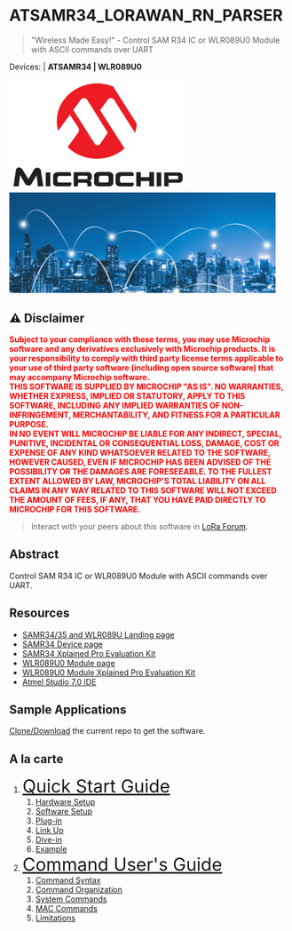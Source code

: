 # ATSAMR34_LORAWAN_RN_PARSER
> "Wireless Made Easy!" - Control SAM R34 IC or WLR089U0 Module with ASCII commands over UART

Devices: | **ATSAMR34 | WLR089U0**

<!-- [![Latest release](https://img.shields.io/github/v/release/MicrochipTech/ATSAMR34_LORAWAN_RN_PARSER?include_prereleases&sort=semver&style=for-the-badge)](https://github.com/MicrochipTech/ATSAMR34_LORAWAN_RN_PARSER/releases/latest)
[![Latest release date](https://img.shields.io/github/release-date/MicrochipTech/ATSAMR34_LORAWAN_RN_PARSER?style=for-the-badge)](https://github.com/MicrochipTech/ATSAMR34_LORAWAN_RN_PARSER/releases/latest)
-->

<p align="left">
<a href="https://www.microchip.com" target="_blank">
<img src="resources/media/Microchip_logo.png" width=320></a>
<a href="https://www.microchip.com/samr34" target="_blank">
<img src="resources/media/samr34.png" width=480></a>
</p>

## ⚠ Disclaimer

<p><span style="color:red"><b>
Subject to your compliance with these terms, you may use Microchip software and any derivatives exclusively with Microchip products. It is your responsibility to comply with third party license terms applicable to your use of third party software (including open source software) that may accompany Microchip software.<br>
THIS SOFTWARE IS SUPPLIED BY MICROCHIP "AS IS". NO WARRANTIES, WHETHER EXPRESS, IMPLIED OR STATUTORY, APPLY TO THIS SOFTWARE, INCLUDING ANY IMPLIED WARRANTIES OF NON-INFRINGEMENT, MERCHANTABILITY, AND FITNESS FOR A PARTICULAR PURPOSE.<br>
IN NO EVENT WILL MICROCHIP BE LIABLE FOR ANY INDIRECT, SPECIAL, PUNITIVE, INCIDENTAL OR CONSEQUENTIAL LOSS, DAMAGE, COST OR EXPENSE OF ANY KIND WHATSOEVER RELATED TO THE SOFTWARE, HOWEVER CAUSED, EVEN IF MICROCHIP HAS BEEN ADVISED OF THE POSSIBILITY OR THE DAMAGES ARE FORESEEABLE. TO THE FULLEST EXTENT ALLOWED BY LAW, MICROCHIP'S TOTAL LIABILITY ON ALL CLAIMS IN ANY WAY RELATED TO THIS SOFTWARE WILL NOT EXCEED THE AMOUNT OF FEES, IF ANY, THAT YOU HAVE PAID DIRECTLY TO MICROCHIP FOR THIS SOFTWARE.
</span></p></b>

> Interact with your peers about this software in [LoRa Forum](https://www.microchip.com/forums/f512.aspx).

## Abstract

Control SAM R34 IC or WLR089U0 Module with ASCII commands over UART.

## Resources

- [SAMR34/35 and WLR089U Landing page](https://www.microchip.com/design-centers/wireless-connectivity/low-power-wide-area-networks/lora-technology/sam-r34-r35)
- [SAMR34 Device page](https://www.microchip.com/wwwproducts/en/ATSAMR34J18)
- [SAMR34 Xplained Pro Evaluation Kit](https://www.microchip.com/DevelopmentTools/ProductDetails/dm320111)
- [WLR089U0 Module page](https://www.microchip.com/wwwproducts/en/WLR089U0)
- [WLR089U0 Module Xplained Pro Evaluation Kit](https://www.microchip.com/EV23M25A)
- [Atmel Studio 7.0 IDE](https://www.microchip.com/mplab/avr-support/atmel-studio-7)

## Sample Applications

[Clone/Download](https://docs.github.com/en/free-pro-team@latest/github/creating-cloning-and-archiving-repositories/cloning-a-repository) the current repo to get the software.

## A la carte

1. <font size="6">[Quick Start Guide](01_quick_start_guide/README.md#top)</font>
   1. [Hardware Setup](01_quick_start_guide/README.md#step1)
   1. [Software Setup](01_quick_start_guide/README.md#step2)
   1. [Plug-in](01_quick_start_guide/README.md#step3)
   1. [Link Up](01_quick_start_guide/README.md#step4)
   1. [Dive-in](01_quick_start_guide/README.md#step5)
   1. [Example](01_quick_start_guide/README.md#step5)   
1. <font size="6">[Command User's Guide](02_command_guide/README.md#top)</font>
   1. [Command Syntax](02_command_guide/README.md#step1)
   1. [Command Organization](02_command_guide/README.md#step2)
   1. [System Commands](02_command_guide/README.md#step3)
   1. [MAC Commands](02_command_guide/README.md#step4)
   1. [Limitations](02_command_guide/README.md#step5)
   



